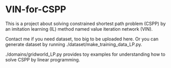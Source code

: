 # VIN-for-CSPP

This is a project about solving constrained shortest path problem (CSPP) by an imitation learning (IL) method named value iteration network (VIN).

Contact me if you need dataset, too big to be uploaded here. Or you can generate dataset by running ./dataset/make_training_data_LP.py.

./domains/gridworld_LP.py provides toy examples for understanding how to solve CSPP by linear programming.
